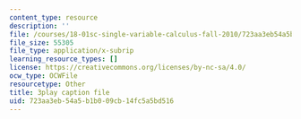 ```yaml
---
content_type: resource
description: ''
file: /courses/18-01sc-single-variable-calculus-fall-2010/723aa3eb54a5b1b009cb14fc5a5bd516_4Q37iOyBq44.srt
file_size: 55305
file_type: application/x-subrip
learning_resource_types: []
license: https://creativecommons.org/licenses/by-nc-sa/4.0/
ocw_type: OCWFile
resourcetype: Other
title: 3play caption file
uid: 723aa3eb-54a5-b1b0-09cb-14fc5a5bd516
---
```

